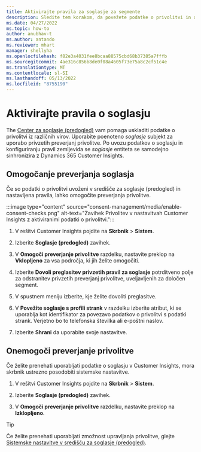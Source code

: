 ```yaml
---
title: Aktivirajte pravila za soglasje za segmente
description: Sledite tem korakom, da povežete podatke o privolitvi in aktivirate preverjanja privolitve v Dynamics 365 Customer Insights. Skrbnik lahko tudi onemogoči preverjanja privolitve.
ms.date: 04/27/2022
ms.topic: how-to
author: anubhav-t
ms.author: antando
ms.reviewer: mhart
manager: shellyha
ms.openlocfilehash: f82e3a4031fee8bcaa88575cbd68b37385a7fffb
ms.sourcegitcommit: 4ae316c856b8de0f08a4605f73e75a8c2cf51c4e
ms.translationtype: MT
ms.contentlocale: sl-SI
ms.lasthandoff: 05/13/2022
ms.locfileid: "8755190"
---
```

# <a name="activate-consent-rules"></a>Aktivirajte pravila o soglasju

The [Center za soglasje (predogled)](consent-management/overview.md) vam pomaga uskladiti podatke o privolitvi iz različnih virov. Uporabite poenoteno *soglasje* subjekt za uporabo privzetih preverjanj privolitve. Po uvozu podatkov o soglasju in konfiguriranju pravil zemljevida se *soglasje* entiteta se samodejno sinhronizira z Dynamics 365 Customer Insights.

## <a name="enable-consent-checks"></a>Omogočanje preverjanja soglasja

Če so podatki o privolitvi uvoženi v središče za soglasje (predogled) in nastavljena pravila, lahko omogočite preverjanja privolitve. 

:::image type="content" source="consent-management/media/enable-consent-checks.png" alt-text="Zavihek Privolitev v nastavitvah Customer Insights z aktiviranimi podatki o privolitvi.":::

1. V rešitvi Customer Insights pojdite na **Skrbnik** > **Sistem**.

1. Izberite **Soglasje (predogled)** zavihek.

1. V **Omogoči preverjanje privolitve** razdelku, nastavite preklop na **Vklopljeno** za vsa področja, ki jih želite omogočiti.

1. Izberite **Dovoli preglasitev privzetih pravil za soglasje** potrditveno polje za odstranitev privzetih preverjanj privolitve, uveljavljenih za določen segment. 

1. V spustnem meniju izberite, kje želite dovoliti preglasitve.     

1. V **Povežite soglasje s profili strank** v razdelku izberite atribut, ki se uporablja kot identifikator za povezavo podatkov o privolitvi s podatki strank. Verjetno bo to telefonska številka ali e-poštni naslov. 

1. Izberite **Shrani** da uporabite svoje nastavitve.

## <a name="disable-consent-checks"></a>Onemogoči preverjanje privolitve

Če želite prenehati uporabljati podatke o soglasju v Customer Insights, mora skrbnik ustrezno posodobiti sistemske nastavitve.

1. V rešitvi Customer Insights pojdite na **Skrbnik** > **Sistem**.

1. Izberite **Soglasje (predogled)** zavihek.

1. V **Omogoči preverjanje privolitve** razdelku, nastavite preklop na **Izklopljeno**.

> [!TIP]
> Če želite prenehati uporabljati zmožnost upravljanja privolitve, glejte [Sistemske nastavitve v središču za soglasje (predogled)](consent-management/system-settings.md).
